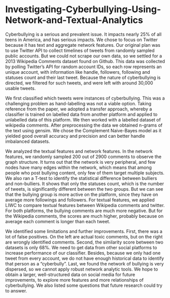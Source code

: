 # Investigating-Cyberbullying-Using-Network-and-Textual-Analytics
Cyberbullying is a serious and prevalent issue. It impacts nearly 25% of all teens in America, and has serious impacts.
We chose to focus on Twitter because it has text and aggregate network features.
Our original plan was to use Twitter API to collect timelines of tweets from randomly sampled public accounts.
But we could not scrape our own data, so we settled for a 2013 Wikipedia Comments dataset found on Github. This data was collected by 
polling Twitter’s API for random account IDs, so each row represents an unique account, with information like handle, 
followers, following and statuses count and their last tweet. Because the nature of cyberbullying is directed, we filtered
for such tweets, and were left with around 30,000 usable tweets.

We first classified which tweets were instances of cyberbullying. This was a challenging problem as hand-labelling was not a 
viable option. Taking reference from the paper, we adopted a transfer approach, whereby a classifier is trained on labelled 
data from another platform and applied to unlabelled data of this platform. We then worked with a labelled dataset of 
wikipedia comments. After preprocessing the data we obtained n-grams of the text using gensim.
We chose the Complement Naive-Bayes model as it yielded good overall accuracy and precision and can better handle imbalanced 
datasets. 

We analyzed the textual features and network features. In the network features, we randomly sampled 200 out of 2900 comments to observe the graph structure. It turns out that the network is very peripheral, and few nodes have many edges within the network, which means that among people who post bullying content, only few of them target multiple subjects.
We also ran a T-test to identify the statistical difference between bulliers and non-bulliers. It shows that only the statuses count, which is the number of tweets, is significantly different between the two groups. But we can see that the bullying group is more active on the platform, since they have on average more followings and followers.
For textual features, we applied LIWC to compare textual features between Wikipedia comments and twitter. For both platforms, the bullying comments are much more negative. But for the Wikipedia comments, the scores are much higher, probably because on average each comment is longer than each tweet.

We identified some limitations and further improvements. First, there was a lot of false positives. On the left are actual toxic comments, but on the right are wrongly identified comments. Second, the similarity score between two datasets is only 68%. We need to get data from other social platforms to increase performance of our classifier.
Besides, because we only had one tweet from every account, we do not have enough historical data to identify that person as a “cyberbully”. Last, we found the network of bullying is very dispersed, so we cannot apply robust network analytic tools.
We hope to obtain a larger, well-structured data on social media for future improvements, to explore more features and more relationships of cyberbullying. We also listed some questions that future research could try to answer.

